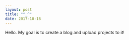 ```yaml
---
layout: post
title: "^_^"
date: 2017-10-18
---
```


Hello.  My goal is to create a blog and upload projects to it!
